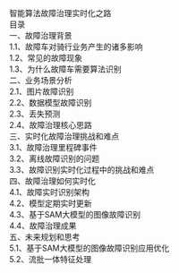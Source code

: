 智能算法故障治理实时化之路  
目录  
一、故障治理背景  
1.1、故障车对骑行业务产生的诸多影响  
1.2、常见的故障现象  
1.3、为什么故障车需要算法识别  
二、业务场景分析  
2.1、图片故障识别  
2.2、数据模型故障识别  
2.3、丢失预测  
2.4、故障治理核心思路  
三、实时化故障治理挑战和难点  
3.1、故障治理里程碑事件  
3.2、离线故障识别的问题  
3.3、故障识别实时化过程中的挑战和难点  
四、故障治理如何实时化  
4.1、故障实时识别架构  
4.2、模型定期实时更新   
4.3、基于SAM大模型的图像故障识别  
4.4、故障治理成果  
五、未来规划和思考  
5.1、基于SAM大模型的图像故障识别应用优化  
5.2、流批一体特征处理  

